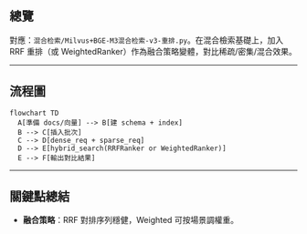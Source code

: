 ## 總覽

對應：`混合检索/Milvus+BGE-M3混合检索-v3-重排.py`。在混合檢索基礎上，加入 RRF 重排（或 WeightedRanker）作為融合策略變體，對比稀疏/密集/混合效果。

---

## 流程圖

```mermaid
flowchart TD
  A[準備 docs/向量] --> B[建 schema + index]
  B --> C[插入批次]
  C --> D[dense_req + sparse_req]
  D --> E[hybrid_search(RRFRanker or WeightedRanker)]
  E --> F[輸出對比結果]
```

---

## 關鍵點總結

- **融合策略**：RRF 對排序列穩健，Weighted 可按場景調權重。


